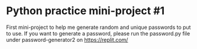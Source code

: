 # Python practice mini-project #1

First mini-project to help me generate random and unique passwords to put to use. If you want to generate a password, please run the password.py file under password-generator2 on https://replit.com/
